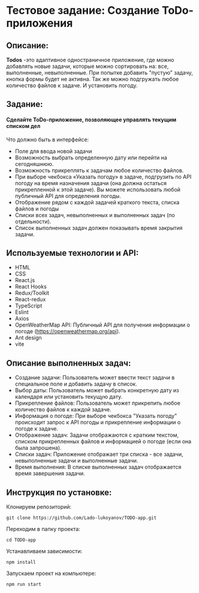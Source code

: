# Тестовое задание: Создание ToDo-приложения

## Описание:
**Todos** -это адаптивное одностраничное приложение, где можно добавлять новые задачи, которые можно сортировать на: все, выполненные, невыполненные. При попытке добавить "пустую" задачу, кнопка формы будет не активна. Так же можно подгружать любое количество файлов к задаче. И установить погоду.

## Задание:
#### Сделайте ToDo-приложение, позволяющее управлять текущим списком дел
Что должно быть в интерфейсе:
* Поле для ввода новой задачи
* Возможность выбрать определенную дату или перейти на сегодняшнюю.
* Возможность прикреплять к задачам любое количество файлов.
* При выборе чекбокса «Указать погоду» в задаче, подгрузить по API погоду на время назначения задачи (она должна остаться прикрепленной к этой задаче). Вы можете использовать любой публичный API для определения погоды.
* Отображение рядом с каждой задачей краткого текста, списка файлов и погоды
* Списки всех задач, невыполненных и выполненных задач (по отдельности).
* Список выполненных задач должен показывать время закрытия задачи.

## Используемые технологии и API:
* HTML
* CSS
* React.js
* React Hooks
* Redux/Toolkit
* React-redux
* TypeScript
* Eslint
* Axios
* OpenWeatherMap API: Публичный API для получения информации о погоде (https://openweathermap.org/api).
* Ant design
* vite

## Описание выполненных задач:
* Создание задачи: Пользователь может ввести текст задачи в специальное поле и добавить задачу в список.
* Выбор даты: Пользователь может выбрать конкретную дату из календаря или установить текущую дату.
* Прикрепление файлов: Пользователь может прикрепить любое количество файлов к каждой задаче.
* Информация о погоде: При выборе чекбокса "Указать погоду" происходит запрос к API погоды и прикрепление информации о погоде к задаче.
* Отображение задач: Задачи отображаются с кратким текстом, списком прикрепленных файлов и информацией о погоде (если она была запрошена).
* Списки задач: Приложение отображает три списка - все задачи, невыполненные задачи и выполненные задачи.
* Время выполнения: В списке выполненных задач отображается время завершения задачи.

## Инструкция по установке:
Клонируем репозиторий:
```
git clone https://github.com/Lado-lukoyanov/TODO-app.git
```
Переходим в папку проекта:
```
cd TODO-app
```
Устанавливаем зависимости:
```
npm install
```
Запускаем проект на компьютере:
```
npm run start
```
